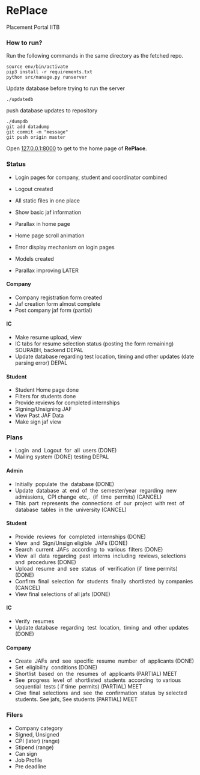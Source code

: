 # RePlace
Placement Portal IITB
### How to run?
Run the following commands in the same directory as the fetched repo.
```
source env/bin/activate
pip3 install -r requirements.txt
python src/manage.py runserver
```

Update database before trying to run the server
```
./updatedb
```

push database updates to repository
```
./dumpdb
git add datadump
git commit -m "message"
git push origin master
```

Open [127.0.0.1:8000](http://127.0.0.1:8000/) to get to the home page of **RePlace**.

 
### Status 
- Login pages for company, student and coordinator combined
- Logout created
- All static files in one place
- Show basic jaf information 
- Parallax in home page
- Home page scroll animation
- Error display mechanism on login pages
- Models created

- Parallax improving LATER

#### Company
- Company registration form created 
- Jaf creation form almost complete
- Post company jaf form (partial)

#### IC
- Make resume upload, view
- IC tabs for resume selection status (posting the form remaining) SOURABH, backend DEPAL
- Update​ database​ regarding​ ​test​​ location,​​ timing​ ​and​​ other​ updates (date parsing error) DEPAL

#### Student
- Student Home page done
- Filters for students done
- Provide​ ​reviews​ ​for​ completed​ internships
- Signing/Unsigning JAF
- View Past JAF Data
- Make sign jaf view

### Plans 
- Login​ ​ and​ ​ Logout​ ​ for​ ​ all​ ​ users (DONE)
- Mailing system (DONE)  testing DEPAL
#### Admin
- Initially​ ​ populate​ ​ the​ ​ database (DONE)
- Update​ ​ database​ ​ at​ ​ end​ ​ of​ ​ the​ ​ semester/year​ ​ regarding​ ​ new​ ​ admissions,​ ​ CPI change​ ​ etc,.​ ​ (if​ ​ time​ ​ permits) (CANCEL)
- This​ ​ part​ ​ represents​ ​ the​ ​ connections​ ​ of​ ​ our​ ​ project​ ​ with​ ​ rest​ ​ of​ ​ database​ ​ tables​ ​ in the​ ​ university (CANCEL)

#### Student
- Provide​ ​ reviews​ ​ for​ ​ completed​ ​ internships (DONE)
- View​ ​ and​ ​ Sign​/Unsign​ eligible​ ​ JAFs (DONE)
- Search​ ​ current​ ​ JAFs​ ​ according​ ​ to​ ​ various​ ​ filters (DONE)
- View​ ​ all​ ​ data​ ​ regarding​ ​ past​ ​ interns​ ​ including​ ​ reviews,​ ​ selections​ ​ and​ ​ procedures (DONE)
- Upload​ ​ resume​ ​ and​ ​ see​ ​ status​ ​ of​ ​ verification​ (if​ ​ time​ ​ permits) (DONE)
- Confirm​ ​ final​ ​ selection​ ​ for​ ​ students​ ​ finally​ ​ shortlisted​ ​ by​ ​ companies (CANCEL) 
- View final selections of all jafs (DONE) 

#### IC
- Verify​ ​ resumes
- Update​ database​ ​ regarding​ ​ test​ ​ location,​ ​ timing​ ​ and​ ​ other​ ​ updates (DONE)

#### Company
- Create​ ​ JAFs​ ​ and​ ​ see​ ​ specific​ ​ resume​ ​ number​ ​ of​ ​ applicants (DONE)
- Set​ ​ eligibility​ ​ conditions (DONE) 
- Shortlist​ ​ based​ ​ on​ ​ the​ ​ resumes​ ​ of​ ​ applicants (PARTIAL) MEET
- See​ ​ progress​ ​ level​ ​ of​ ​ shortlisted​ ​ students​ ​ according​ ​ to​ ​ various​ ​ sequential​ ​ tests​ ( ​if time​ ​ permits) (PARTIAL) MEET
- Give​ ​ final​ ​ selections​ ​ and​ ​ see​ ​ the​ ​ confirmation​ ​ status​ ​ by​ ​ selected​ ​ students. See jafs, See students (PARTIAL) MEET


### Filers 
- Company category
- Signed, Unsigned
- CPI (later) (range)
- Stipend (range)
- Can sign
- Job Profile
- Pre deadline
